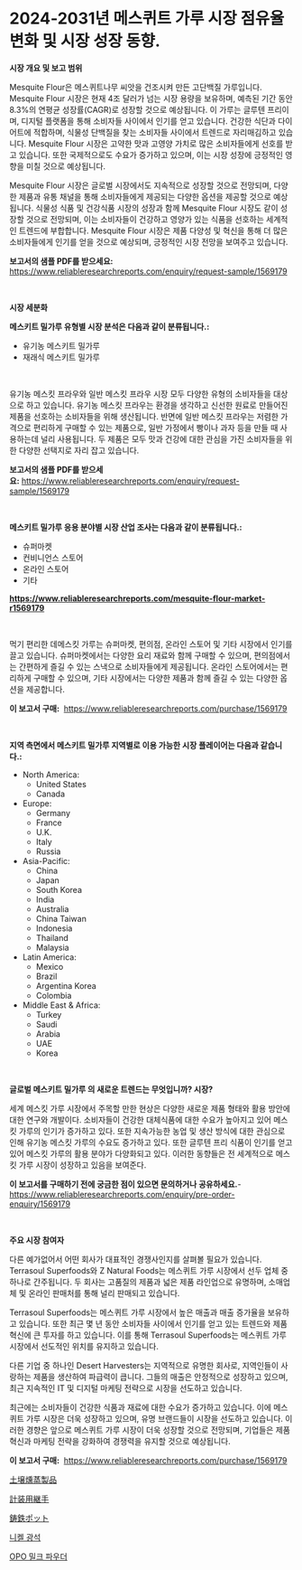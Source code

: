 <p><h1>2024-2031년 메스퀴트 가루 시장 점유율 변화 및 시장 성장 동향.</h1></p><p><strong>시장 개요 및 보고 범위</strong></p>
<p><p>Mesquite Flour은 메스퀴트나무 씨앗을 건조시켜 만든 고단백질 가루입니다. Mesquite Flour 시장은 현재 4조 달러가 넘는 시장 용량을 보유하며, 예측된 기간 동안 8.3%의 연평균 성장률(CAGR)로 성장할 것으로 예상됩니다. 이 가루는 글루텐 프리이며, 디지털 플랫폼을 통해 소비자들 사이에서 인기를 얻고 있습니다. 건강한 식단과 다이어트에 적합하며, 식물성 단백질을 찾는 소비자들 사이에서 트렌드로 자리매김하고 있습니다. Mesquite Flour 시장은 고약한 맛과 고영양 가치로 많은 소비자들에게 선호를 받고 있습니다. 또한 국제적으로도 수요가 증가하고 있으며, 이는 시장 성장에 긍정적인 영향을 미칠 것으로 예상됩니다.</p><p>Mesquite Flour 시장은 글로벌 시장에서도 지속적으로 성장할 것으로 전망되며, 다양한 제품과 유통 채널을 통해 소비자들에게 제공되는 다양한 옵션을 제공할 것으로 예상됩니다. 식물성 식품 및 건강식품 시장의 성장과 함께 Mesquite Flour 시장도 같이 성장할 것으로 전망되며, 이는 소비자들이 건강하고 영양가 있는 식품을 선호하는 세계적인 트렌드에 부합합니다. Mesquite Flour 시장은 제품 다양성 및 혁신을 통해 더 많은 소비자들에게 인기를 얻을 것으로 예상되며, 긍정적인 시장 전망을 보여주고 있습니다.</p></p>
<p><strong>보고서의 샘플 PDF를 받으세요:</strong> <a href="https://www.reliableresearchreports.com/enquiry/request-sample/1569179">https://www.reliableresearchreports.com/enquiry/request-sample/1569179</a></p>
<p>&nbsp;</p>
<p><strong>시장 세분화</strong></p>
<p><strong>메스키트 밀가루 유형별 시장 분석은 다음과 같이 분류됩니다.:</strong></p>
<p><ul><li>유기농 메스키트 밀가루</li><li>재래식 메스키트 밀가루</li></ul></p>
<p>&nbsp;</p>
<p><p>유기농 메스킷 프라우와 일반 메스킷 프라우 시장 모두 다양한 유형의 소비자들을 대상으로 하고 있습니다. 유기농 메스킷 프라우는 환경을 생각하고 신선한 원료로 만들어진 제품을 선호하는 소비자들을 위해 생산됩니다. 반면에 일반 메스킷 프라우는 저렴한 가격으로 편리하게 구매할 수 있는 제품으로, 일반 가정에서 빵이나 과자 등을 만들 때 사용하는데 널리 사용됩니다. 두 제품은 모두 맛과 건강에 대한 관심을 가진 소비자들을 위한 다양한 선택지로 자리 잡고 있습니다.</p></p>
<p><strong>보고서의 샘플 PDF를 받으세요:</strong>&nbsp;<a href="https://www.reliableresearchreports.com/enquiry/request-sample/1569179">https://www.reliableresearchreports.com/enquiry/request-sample/1569179</a></p>
<p>&nbsp;</p>
<p><strong> 메스키트 밀가루 응용 분야별 시장 산업 조사는 다음과 같이 분류됩니다.:</strong></p>
<p><ul><li>슈퍼마켓</li><li>컨비니언스 스토어</li><li>온라인 스토어</li><li>기타</li></ul></p>
<p><strong><a href="https://www.reliableresearchreports.com/mesquite-flour-market-r1569179">https://www.reliableresearchreports.com/mesquite-flour-market-r1569179</a></strong></p>
<p>&nbsp;</p>
<p><p>먹기 편리한 데메스킷 가루는 슈퍼마켓, 편의점, 온라인 스토어 및 기타 시장에서 인기를 끌고 있습니다. 슈퍼마켓에서는 다양한 요리 재료와 함께 구매할 수 있으며, 편의점에서는 간편하게 즐길 수 있는 스낵으로 소비자들에게 제공됩니다. 온라인 스토어에서는 편리하게 구매할 수 있으며, 기타 시장에서는 다양한 제품과 함께 즐길 수 있는 다양한 옵션을 제공합니다.</p></p>
<p><strong>이 보고서 구매:</strong>&nbsp; <a href="https://www.reliableresearchreports.com/purchase/1569179">https://www.reliableresearchreports.com/purchase/1569179</a></p>
<p>&nbsp;</p>
<p><strong>지역 측면에서 메스키트 밀가루 지역별로 이용 가능한 시장 플레이어는 다음과 같습니다.:</strong></p>
<p><ul>
    <li>
        North America:
        <ul>
            <li>United States</li>
            <li>Canada</li>
        </ul>
    </li>
    <li>
        Europe:
        <ul>
            <li>Germany</li>
            <li>France</li>
            <li>U.K.</li>
            <li>Italy</li>
            <li>Russia</li>
        </ul>
    </li>
    <li>
        Asia-Pacific:
        <ul>
            <li>China</li>
            <li>Japan</li>
            <li>South Korea</li>
            <li>India</li>
            <li>Australia</li>
            <li>China Taiwan</li>
            <li>Indonesia</li>
            <li>Thailand</li>
            <li>Malaysia</li>
        </ul>
    </li>
    <li>
        Latin America:
        <ul>
            <li>Mexico</li>
            <li>Brazil</li>
            <li>Argentina Korea</li>
            <li>Colombia</li>
        </ul>
    </li>
    <li>
        Middle East & Africa:
        <ul>
            <li>Turkey</li>
            <li>Saudi</li>
            <li>Arabia</li>
            <li>UAE</li>
            <li>Korea</li>
        </ul>
    </li>
    </ul></p>
<p>&nbsp;</p>
<p><strong>글로벌 메스키트 밀가루 의 새로운 트렌드는 무엇입니까? 시장?</strong></p>
<p><p>세계 메스킷 가루 시장에서 주목할 만한 현상은 다양한 새로운 제품 형태와 활용 방안에 대한 연구와 개발이다. 소비자들이 건강한 대체식품에 대한 수요가 높아지고 있어 메스킷 가루의 인기가 증가하고 있다. 또한 지속가능한 농업 및 생산 방식에 대한 관심으로 인해 유기농 메스킷 가루의 수요도 증가하고 있다. 또한 글루텐 프리 식품이 인기를 얻고 있어 메스킷 가루의 활용 분야가 다양화되고 있다. 이러한 동향들은 전 세계적으로 메스킷 가루 시장이 성장하고 있음을 보여준다.</p></p>
<p><strong>이 보고서를 구매하기 전에 궁금한 점이 있으면 문의하거나 공유하세요.</strong>- <a href="https://www.reliableresearchreports.com/enquiry/pre-order-enquiry/1569179">https://www.reliableresearchreports.com/enquiry/pre-order-enquiry/1569179</a></p>
<p>&nbsp;</p>
<p><strong>주요 시장 참여자</strong></p>
<p><p>다른 예가없어서 어떤 회사가 대표적인 경쟁사인지를 살펴볼 필요가 있습니다. Terrasoul Superfoods와 Z Natural Foods는 메스퀴트 가루 시장에서 선두 업체 중 하나로 간주됩니다. 두 회사는 고품질의 제품과 넓은 제품 라인업으로 유명하며, 소매업체 및 온라인 판매처를 통해 널리 판매되고 있습니다.</p><p>Terrasoul Superfoods는 메스퀴트 가루 시장에서 높은 매출과 매출 증가율을 보유하고 있습니다. 또한 최근 몇 년 동안 소비자들 사이에서 인기를 얻고 있는 트렌드와 제품 혁신에 큰 투자를 하고 있습니다. 이를 통해 Terrasoul Superfoods는 메스퀴트 가루 시장에서 선도적인 위치를 유지하고 있습니다.</p><p>다른 기업 중 하나인 Desert Harvesters는 지역적으로 유명한 회사로, 지역인들이 사랑하는 제품을 생산하여 파급력이 큽니다. 그들의 매출은 안정적으로 성장하고 있으며, 최근 지속적인 IT 및 디지털 마케팅 전략으로 시장을 선도하고 있습니다.</p><p>최근에는 소비자들이 건강한 식품과 재료에 대한 수요가 증가하고 있습니다. 이에 메스퀴트 가루 시장은 더욱 성장하고 있으며, 유명 브랜드들이 시장을 선도하고 있습니다. 이러한 경향은 앞으로 메스퀴트 가루 시장이 더욱 성장할 것으로 전망되며, 기업들은 제품 혁신과 마케팅 전략을 강화하여 경쟁력을 유지할 것으로 예상됩니다.</p></p>
<p><strong>이 보고서 구매:</strong>&nbsp;&nbsp;<a href="https://www.reliableresearchreports.com/purchase/1569179">https://www.reliableresearchreports.com/purchase/1569179</a></p>
<p><p><a href="https://github.com/vhemk0794148/Market-Research-Report-List-1/blob/main/261976730326.md">土壌燻蒸製品</a></p><p><a href="https://medium.com/@austinjames1907/%E8%A8%88%E5%99%A8%E6%8E%A5%E7%B6%9A%E9%83%A8%E5%93%81%E5%B8%82%E5%A0%B4-%E5%B8%82%E5%A0%B4%E3%82%B7%E3%82%A7%E3%82%A2-%E5%B8%82%E5%A0%B4%E5%8B%95%E5%90%91-%E3%81%8A%E3%82%88%E3%81%B3%E5%B0%86%E6%9D%A5%E3%81%AE%E6%88%90%E9%95%B7%E3%82%92%E6%8E%A2%E3%82%8B-0aea2f22f65a">計装用継手</a></p><p><a href="https://medium.com/@addiehirthe05/%E9%8B%B3%E9%89%84%E9%8D%8B%E5%B8%82%E5%A0%B4%E3%83%AC%E3%83%9D%E3%83%BC%E3%83%88%E3%81%AF-%E3%81%93%E3%81%AE%E5%B8%82%E5%A0%B4%E3%81%AE%E6%9C%80%E6%96%B0%E3%83%88%E3%83%AC%E3%83%B3%E3%83%89%E3%81%A8%E6%88%90%E9%95%B7%E6%A9%9F%E4%BC%9A%E3%82%92%E6%98%8E%E3%82%89%E3%81%8B%E3%81%AB%E3%81%97%E3%81%A6%E3%81%84%E3%81%BE%E3%81%99-5be753cc6ed3">鋳鉄ポット</a></p><p><a href="https://medium.com/@joanacasper2001/%EB%8B%88%EC%BC%88-%EA%B4%91%EB%AC%BC-%EC%8B%9C%EC%9E%A5%EC%9D%80-%EC%8B%9C%EC%9E%A5-%EC%A0%90%EC%9C%A0%EC%9C%A8-%EC%8B%9C%EC%9E%A5-%EB%8F%99%ED%96%A5-%EB%B0%8F-%EC%8B%9C%EC%9E%A5-%EC%84%B1%EC%9E%A5%EC%97%90-%EA%B4%80%ED%95%9C-%EC%A0%95%EB%B3%B4%EB%A5%BC-%EC%A0%9C%EA%B3%B5%ED%95%A9%EB%8B%88%EB%8B%A4-3596e3aea5c5">니켈 광석</a></p><p><a href="https://medium.com/@maryamsipes/opo-%EC%9A%B0%EC%9C%A0-%EB%B6%84%EB%A7%90-%EC%8B%9C%EC%9E%A5-%EA%B7%9C%EB%AA%A8-%EB%B0%8F-%EC%8B%9C%EC%9E%A5-%ED%8A%B8%EB%A0%8C%EB%93%9C-%EC%99%84%EC%A0%84%ED%95%9C-%EC%82%B0%EC%97%85-%EA%B0%9C%EC%9A%94-2024%EB%85%84%EB%B6%80%ED%84%B0-2031%EB%85%84%EA%B9%8C%EC%A7%80-27a8a5ed619e">OPO 밀크 파우더</a></p></p>